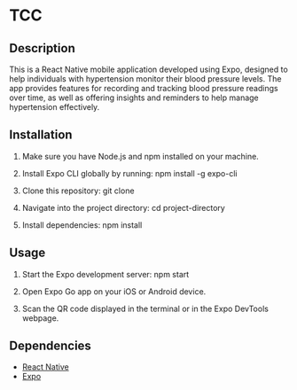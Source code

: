 # TCC

## Description
This is a React Native mobile application developed using Expo, designed to help individuals with hypertension monitor their blood pressure levels. The app provides features for recording and tracking blood pressure readings over time, as well as offering insights and reminders to help manage hypertension effectively.


## Installation
1. Make sure you have Node.js and npm installed on your machine.
2. Install Expo CLI globally by running:
npm install -g expo-cli

3. Clone this repository:
git clone <repository-url>

4. Navigate into the project directory:
cd project-directory

5. Install dependencies:
npm install


## Usage
1. Start the Expo development server:
npm start

2. Open Expo Go app on your iOS or Android device.
3. Scan the QR code displayed in the terminal or in the Expo DevTools webpage.

## Dependencies
- [React Native](https://reactnative.dev/)
- [Expo](https://expo.dev/)

